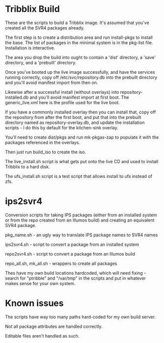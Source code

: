 Tribblix Build
==============

These are the scripts to build a Tribblix image. It's assumed that
you've created all the SVR4 packages already.

The first step is to create a distribution area and run install-pkgs
to install the base. The list of packages in the minimal system is in
the pkg-list file. Installation is interactive.

The area you drop the build into ought to contain a 'dist' directory, a
'save' directory, and a 'prebuilt' directory.

Once you've booted up the live image successfully, and have the
services running correctly, copy off /etc/svc/repository.db into the
prebuilt directory and you'll avoid manifest import from then
on.

Likewise after a successful install (without overlays) into
repository-installed.db and you'll avoid manifest import at first
boot. The generic_live.xml here is the profile used for the live boot.

If you have a commonly installed overlay then you can install that,
copy off the repository from after the first boot, and put that into
the prebuilt directory named as repository-overlay.db, and update the
installation scripts - I do this by default for the kitchen-sink overlay.

You'll need to create dist/pkgs and run mk-pkgas-zap to populate it
with the packages referenced in the overlays.

Then just run build_iso to create the iso.

The live_install.sh script is what gets put onto the live CD and used
to install Tribblix to a hard disk.

The ufs_install.sh script is a test script that allows install to ufs
instead of zfs.

ips2svr4
========

Conversion scripts for taking IPS packages (either from an installed
system or from the repo created from an Illumos build) and creating an
equivalent SVR4 package.

pkg_name.sh - an ugly way to translate IPS package names to SVR4 names

ips2svr4.sh - script to convert a package from an installed system

repo2svr4.sh - script to convert a package from an Illumos build

repo_all.sh, mk_all.sh - wrappers to create all packages

Thes have my own build locations hardcoded, which will need fixing -
search for "ptribble" and "/var/tmp" in the scripts and put in whatever
makes sense for your own system.


Known issues
============

The scripts have way too many paths hard-coded for my own build server.

Not all package attributes are handled correctly.

Editable files aren't handled as such.

